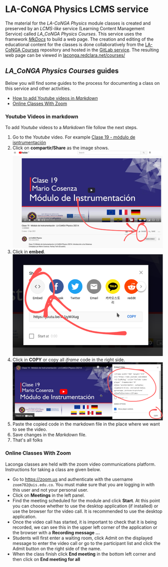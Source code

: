 # LA-CoNGA Physics LCMS service

The material for the _LA-CoNGA Physics_ module classes is created and preserved by an _LCMS-like_ service (Learning Content Management Service) called _LA_CoNGA Physics Courses_. This service uses the framework [_MkDocs_]() to build a web page. The creation and editing of the educational content for the classes is done collaboratively from the [LA-CoNGA Courses](https://gitmilab.redclara.net/tutoriales/tutorial-mkdocs) repository and hosted in the [GitLab service](gitmilab.redclara.net/). The resulting web page can be viewed in [laconga.redclara.net/courses/](laconga.redclara.net/courses/)


## _LA_CoNGA Physics Courses_ guides

Below you will find some guides to the process for documenting a class on this service and other activities.

- [How to add Youtube videos in _Markdown_](#youtube-videos-in-markdown)
- [Online Classes With Zoom](#Online-Classes-With-Zoom)


### Youtube Videos in markdown

To add _Youtube_ videos to a _Markdown_ file follow the next steps.

1. Go to the _Youtube_ video. For example [Clase 19 - módulo de isntrumentación](https://www.youtube.com/watch?v=xl-IzyWiXug)
1. Click on __compartir/Share__ as the image shows.
![Youtube Videos in markdown](images/youtubeAMkdocs1.png)
1. Click in __embed__.
![Youtube Videos in markdown](images/youtubeAMkdocs2.png)
1. Click in __COPY__ or copy all _iframe_ code in the right side.
![Youtube Videos in markdown](images/youtubeAMkdocs3.png)
1. Paste the copied code in the markdown file in the place where we want to see the video.
1. Save changes in the _Markdown_ file.
1. That's all folks

### Online Classes With Zoom

Laconga classes are held with the zoom video communications platform. Instructions for taking a class are given below.

- Go to https://zoom.us and authenticate with the username `zoom702@uis.edu.co`. You must make sure that you are logging in with this user and not your personal user.
- Click on __Meetings__ in the left panel.
- Find the meeting scheduled for the module and click __Start__. At this point you can choose whether to use the desktop application (if installed) or use the browser for the video call. It is recommended to use the desktop application.
- Once the video call has started, it is important to check that it is being recorded, we can see this in the upper left corner of the application or the browser with a __Recording message ...__
- Students will first enter a waiting room, click Admit on the displayed message to enter the video call or go to the participant list and click the Admit button on the right side of the name.
- When the class finish click __End meeting__ in the bottom left corner and then click on __End meeting for all__
